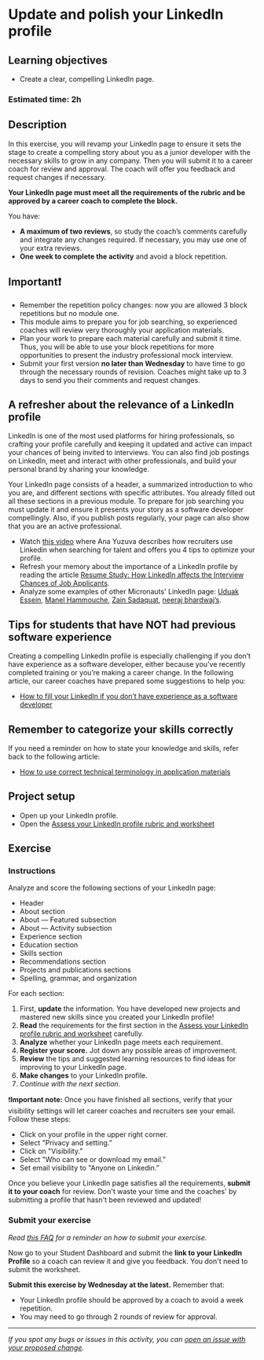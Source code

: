 # Update and polish your LinkedIn profile

## **Learning objectives**

- Create a clear, compelling LinkedIn page.

### **Estimated time: 2h**

## **Description**

In this exercise, you will revamp your LinkedIn page to ensure it sets the stage to create a compelling story about you as a junior developer with the necessary skills to grow in any company. Then you will submit it to a career coach for review and approval. The coach will offer you feedback and request changes if necessary.

**Your LinkedIn page must meet all the requirements of the rubric and be approved by a career coach to complete the block.**

You have:

- **A maximum of two reviews**, so study the coach’s comments carefully and integrate any changes required. If necessary, you may use one of your extra reviews.
- **One week to complete the activity** and avoid a block repetition.

## Important❗️
- Remember the repetition policy changes: now you are allowed 3 block repetitions but no module one. 
- This module aims to prepare you for job searching, so experienced coaches will review very thoroughly your application materials. 
- Plan your work to prepare each material carefully and submit it time. Thus, you will be able to use your block repetitions for more opportunities to present the industry professional mock interview.
- Submit your first version **no later than Wednesday** to have time to go through the necessary rounds of revision. Coaches might take up to 3 days to send you their comments and request changes. 




## A refresher about the relevance of a LinkedIn profile

LinkedIn is one of the most used platforms for hiring professionals, so crafting your profile carefully and keeping it updated and active can impact your chances of being invited to interviews. You can also find job postings on LinkedIn, meet and interact with other professionals, and build your personal brand by sharing your knowledge.

Your LinkedIn page consists of a header, a summarized introduction to who you are, and different sections with specific attributes. You already filled out all these sections in a previous module. To prepare for job searching you must update it and ensure it presents your story as a software developer compellingly. Also, if you publish posts regularly, your page can also show that you are an active professional.

- Watch [this video](https://www.loom.com/share/34dc0ab9016546e49df5e8d41b01f0ee) where Ana Yuzuva describes how recruiters use Linkedin when searching for talent and offers you 4 tips to optimize your profile.
- Refresh your memory about the importance of a LinkedIn profile by reading the article [Resume Study: How LinkedIn affects the Interview Chances of Job Applicants](https://www.resumego.net/research/linkedin-interview-chances/).
- Analyze some examples of other Micronauts' LinkedIn page: [Uduak Essein](https://www.linkedin.com/in/acushlakoncept/), [Manel Hammouche](https://www.linkedin.com/in/manel-hammouche/), [Zain Sadaquat](https://www.linkedin.com/in/zain-sadaqat/), [neeraj bhardwaj’s](https://www.linkedin.com/in/neerajbhardwaj216/).

## Tips for students that have NOT had previous software experience

Creating a compelling LinkedIn profile is especially challenging if you don’t have experience as a software developer, either because you’ve recently completed training or you’re making a career change. In the following article, our career coaches have prepared some suggestions to help you: 

- [How to fill your LinkedIn if you don’t have experience as a software developer](https://github.com/microverseinc/curriculum-professional-skills/blob/main/job-search/JSR-how-to-fill-out-your-LinkedIn-if-you-dont-have-experience.md)

## Remember to categorize your skills correctly

If you need a reminder on how to state your knowledge and skills, refer back to the following article:

- [How to use correct technical terminology in application materials](https://github.com/microverseinc/curriculum-professional-skills/blob/main/job-search/style-guide-technical-terminology-in-application-materials.md)

## Project setup

- Open up your LinkedIn profile.
- Open the [Assess your LinkedIn profile rubric and worksheet](https://docs.google.com/document/d/1lKV36xD31fhLPz51hR3Pqmna15CfeuVBcXNGeei70Ko/edit?usp=sharing)

## **Exercise**

### **Instructions**

Analyze and score the following sections of your LinkedIn page:

- Header
- About section
- About — Featured subsection
- About — Activity subsection
- Experience section
- Education section
- Skills section
- Recommendations section
- Projects and publications sections
- Spelling, grammar, and organization

For each section:

1. First, **update** the information. You have developed new projects and mastered new skills since you created your LinkedIn profile!
2. **Read** the requirements for the first section in the [Assess your LinkedIn profile rubric and worksheet](https://docs.google.com/document/d/1lKV36xD31fhLPz51hR3Pqmna15CfeuVBcXNGeei70Ko/edit?usp=sharing) carefully.
3. **Analyze** whether your LinkedIn page meets each requirement.
4. **Register your score.** Jot down any possible areas of improvement.
5. **Review** the tips and suggested learning resources to find ideas for improving to your LinkedIn page.
6. **Make changes** to your LinkedIn profile.
7. *Continue with the next section.*

❗️**Important note:** Once you have finished all sections, verify that your visibility settings will let career coaches and recruiters see your email. Follow these steps:
- Click on your profile in the upper right corner.
- Select "Privacy and setting.”
- Click on "Visibility.”
- Select "Who can see or download my email.”
- Set email visibility to "Anyone on Linkedin.”

Once you believe your LinkedIn page satisfies all the requirements, **submit it to your coach** for review. Don't waste your time and the coaches' by submitting a profile that hasn't been reviewed and updated!

### Submit your exercise

*Read [this FAQ](https://microverse.zendesk.com/hc/en-us/articles/360061344234) for a reminder on how to submit your exercise.*

Now go to your Student Dashboard and submit the **link to your LinkedIn Profile** so a coach can review it and give you feedback. You don't need to submit the worksheet.

**Submit this exercise by Wednesday at the latest.** Remember that:

- Your LinkedIn profile should be approved by a coach to avoid a week repetition.
- You may need to go through 2 rounds of review for approval.

---

*If you spot any bugs or issues in this activity, you can [open an issue with your proposed change](https://github.com/microverseinc/curriculum-transversal-skills/blob/main/git-github/articles/open_issue.md).*
